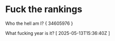 # Fuck the rankings

Who the hell am I?
{ 34605976 }

What fucking year is it?
[ 2025-05-13T15:36:40Z ]
